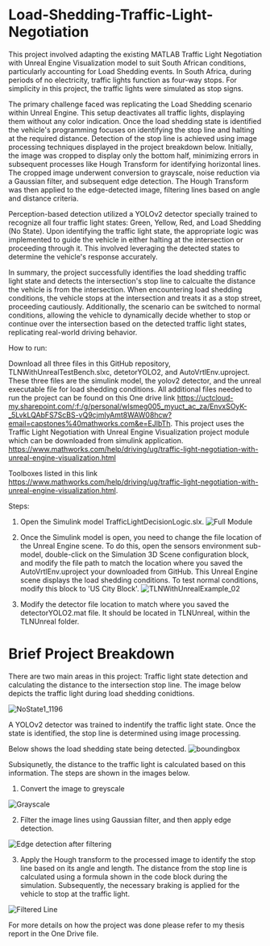 # Load-Shedding-Traffic-Light-Negotiation

This project involved adapting the existing MATLAB Traffic Light Negotiation with Unreal Engine Visualization model to suit South African conditions, particularly accounting for Load Shedding events. In South Africa, during periods of no electricity, traffic lights function as four-way stops. For simplicity in this project, the traffic lights were simulated as stop signs.

The primary challenge faced was replicating the Load Shedding scenario within Unreal Engine. This setup deactivates all traffic lights, displaying them without any color indication. Once the load shedding state is identified the vehicle's programming focuses on identifying the stop line and halting at the required distance. Detection of the stop line is achieved using image processing techniques displayed in the project breakdown below. Initially, the image was cropped to display only the bottom half, minimizing errors in subsequent processes like Hough Transform for identifying horizontal lines. The cropped image underwent conversion to grayscale, noise reduction via a Gaussian filter, and subsequent edge detection. The Hough Transform was then applied to the edge-detected image, filtering lines based on angle and distance criteria.

Perception-based detection utilized a YOLOv2 detector specially trained to recognize all four traffic light states: Green, Yellow, Red, and Load Shedding (No State). Upon identifying the traffic light state, the appropriate logic was implemented to guide the vehicle in either halting at the intersection or proceeding through it. This involved leveraging the detected states to determine the vehicle's response accurately.

In summary, the project successfully identifies the load shedding traffic light state and detects the intersection's stop line to calcualte the distance the vehicle is from the intersection. When encountering load shedding conditions, the vehicle stops at the intersection and treats it as a stop street, proceeding cautiously. Additionally, the scenario can be switched to normal conditions, allowing the vehicle to dynamically decide whether to stop or continue over the intersection based on the detected traffic light states, replicating real-world driving behavior. 

How to run: 

Download all three files in this GitHub repository, TLNWithUnrealTestBench.slxc, detetorYOLO2, and AutoVrtlEnv.uproject. These three files are the simulink model, the yolov2 detector, and the unreal executable file for load shedding conditions. All additional files needed to run the project can be found on this One drive link https://uctcloud-my.sharepoint.com/:f:/g/personal/wlsmeg005_myuct_ac_za/EnvxSOyK-_5LvkLQAbFS7ScBS-vQ9cjmIyAmt8WAW08hcw?email=capstones%40mathworks.com&e=EJlbTh. This project uses the Traffic Light Negotiation with Unreal Engine Visualization project module which can be downloaded from simulink application. https://www.mathworks.com/help/driving/ug/traffic-light-negotiation-with-unreal-engine-visualization.html

Toolboxes listed in this link https://www.mathworks.com/help/driving/ug/traffic-light-negotiation-with-unreal-engine-visualization.html.  

Steps:
1. Open the Simulink model TrafficLightDecisionLogic.slx. ![Full Module](https://github.com/megwilson8/Traffic-Light-Negotiation-/assets/88933163/de30e896-77bd-43b2-92d0-2662399e95b4)
2. Once the Simulink model is open, you need to change the file location of the Unreal Engine scene. To do this, open the sensors environment sub-model, double-click on the Simulation 3D Scene configuration block, and modify the file path to match the location where you saved the AutoVrtlEnv.uproject your downloaded from GitHub. This Unreal Engine scene displays the load shedding conditions. To test normal conditions, modify this block to 'US City Block'.
![TLNWithUnrealExample_02](https://github.com/megwilson8/Traffic-Light-Negotiation-/assets/88933163/1a61a560-d5a6-4169-8b11-ff5836b19b92)

3. Modify the detector file location to match where you saved the detectorYOLO2.mat file. It should be located in TLNUnreal, within the TLNUnreal folder.

# Brief Project Breakdown
There are two main areas in this project: Traffic light state detection and calculating the distance to the intersection stop line. The image below depicts the traffic light during load shedding conidtions. 

![NoState1_1196](https://github.com/megwilson8/Traffic-Light-Negotiation-/assets/88933163/66701cc0-3144-4dc5-9f04-81f1b5caac2d)

A YOLOv2 detector was trained to indentify the traffic light state. Once the state is identified, the stop line is determined using image processing. 

Below shows the load shedding state being detected.
![boundingbox](https://github.com/megwilson8/Traffic-Light-Negotiation-/assets/88933163/216c1c76-018a-4a0e-a0c2-0b18ed9c0cd3)

Subsiqunetly, the distance to the traffic light is calculated based on this information. The steps are shown in the images below.

1. Convert the image to greyscale

![Grayscale](https://github.com/megwilson8/Traffic-Light-Negotiation-/assets/88933163/481edbac-062a-4d70-83a2-487b696d7b4d)

2. Filter the image lines using Gaussian filter, and then apply edge detection.

![Edge detection after filtering](https://github.com/megwilson8/Traffic-Light-Negotiation-/assets/88933163/19a63da7-1b3e-4a6b-9fa8-f3e0bb47ebdf)

3. Apply the Hough transform to the processed image to identify the stop line based on its angle and length. The distance from the stop line is calculated using a formula shown in the code block during the simulation. Subsequently, the necessary braking is applied for the vehicle to stop at the traffic light.
   
 ![Filtered Line](https://github.com/megwilson8/Traffic-Light-Negotiation-/assets/88933163/ccf26306-5ca9-484a-ac69-b462463f3b95)


For more details on how the project was done please refer to my thesis report in the One Drive file.



